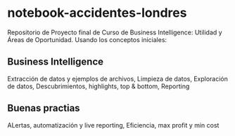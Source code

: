 # notebook-accidentes-londres

Repositorio de Proyecto final de Curso de Business Intelligence: Utilidad y Áreas de Oportunidad. Usando los conceptos iniciales:

## Business Intelligence
Extracción de datos y ejemplos de archivos, Limpieza de datos, Exploración de datos, Descubrimientos, highlights, top & bottom, Reporting

## Buenas practias
ALertas, automatización y live reporting, Eficiencia, max profit y min cost

